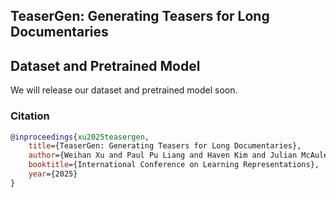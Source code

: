 ## TeaserGen: Generating Teasers for Long Documentaries

## Dataset and Pretrained Model
We will release our dataset and pretrained model soon.

### Citation

```bibtex
@inproceedings{xu2025teasergen,
    title={TeaserGen: Generating Teasers for Long Documentaries},
    author={Weihan Xu and Paul Pu Liang and Haven Kim and Julian McAuley and Taylor Berg-Kirkpatrick and Hao-Wen Dong},
    booktitle={International Conference on Learning Representations},
    year={2025}
}
